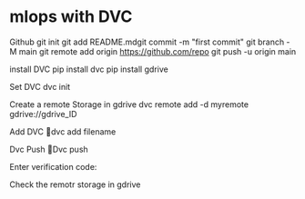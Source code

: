 # mlops with DVC

Github
git init 
git add README.mdgit commit -m "first commit"
git branch -M main
git remote add origin https://github.com/repo
git push -u origin main

install DVC 
pip install dvc
pip install gdrive

Set DVC
dvc init

Create a remote Storage in gdrive
dvc remote add -d myremote gdrive://gdrive_ID


Add DVC
dvc add filename

Dvc Push
Dvc push


Enter verification code:

Check the remotr storage in gdrive
